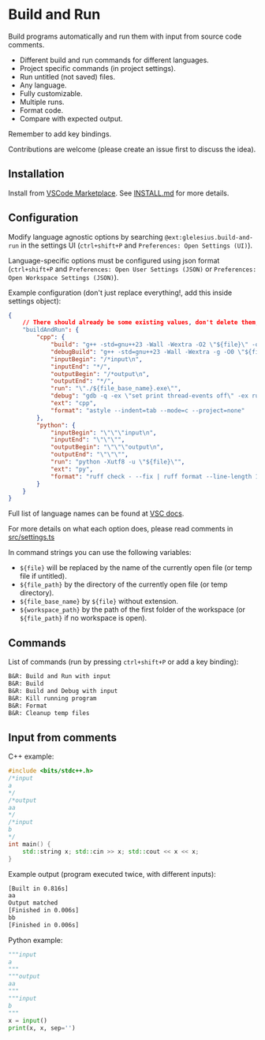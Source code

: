 # Build and Run

Build programs automatically and run them with input from source code comments.

- Different build and run commands for different languages.
- Project specific commands (in project settings).
- Run untitled (not saved) files.
- Any language.
- Fully customizable.
- Multiple runs.
- Format code.
- Compare with expected output.

Remember to add key bindings.

Contributions are welcome (please create an issue first to discuss the idea).

## Installation

Install from [VSCode Marketplace](https://marketplace.visualstudio.com/items?itemName=glelesius.build-and-run).
See [INSTALL.md](INSTALL.md) for more details.

## Configuration

Modify language agnostic options by searching `@ext:glelesius.build-and-run` in
the settings UI (`ctrl+shift+P` and `Preferences: Open Settings (UI)`).

Language-specific options must be configured using json format (`ctrl+shift+P`
and `Preferences: Open User Settings (JSON)` or
`Preferences: Open Workspace Settings (JSON)`).

Example configuration (don't just replace everything!, add this inside settings object):

```json
{
    // There should already be some existing values, don't delete them, append this:
    "buildAndRun": {
        "cpp": {
            "build": "g++ -std=gnu++23 -Wall -Wextra -O2 \"${file}\" -o \"${file_base_name}.exe\"",
            "debugBuild": "g++ -std=gnu++23 -Wall -Wextra -g -O0 \"${file}\" -o \"${file_base_name}.exe\"",
            "inputBegin": "/*input\n",
            "inputEnd": "*/",
            "outputBegin": "/*output\n",
            "outputEnd": "*/",
            "run": "\"./${file_base_name}.exe\"",
            "debug": "gdb -q -ex \"set print thread-events off\" -ex run -ex \"bt -entry-values compact -frame-arguments scalar -full\" \"${file_base_name}.exe\"",
            "ext": "cpp",
            "format": "astyle --indent=tab --mode=c --project=none"
        },
        "python": {
            "inputBegin": "\"\"\"input\n",
            "inputEnd": "\"\"\"",
            "outputBegin": "\"\"\"output\n",
            "outputEnd": "\"\"\"",
            "run": "python -Xutf8 -u \"${file}\"",
            "ext": "py",
            "format": "ruff check - --fix | ruff format --line-length 120 -"
        }
    }
}
```

Full list of language names can be found at [VSC docs](https://code.visualstudio.com/docs/languages/identifiers).

For more details on what each option does, please read comments in [src/settings.ts](src/settings.ts)

In command strings you can use the following variables:

- `${file}` will be replaced by the name of the currently open file (or temp file if untitled).
- `${file_path}` by the directory of the currently open file (or temp directory).
- `${file_base_name}` by `${file}` without extension.
- `${workspace_path}` by the path of the first folder of the workspace
(or `${file_path}` if no workspace is open).

## Commands

List of commands (run by pressing `ctrl+shift+P` or add a key binding):

```txt
B&R: Build and Run with input
B&R: Build
B&R: Build and Debug with input
B&R: Kill running program
B&R: Format
B&R: Cleanup temp files
```

## Input from comments

C++ example:

```cpp
#include <bits/stdc++.h>
/*input
a
*/
/*output
aa
*/
/*input
b
*/
int main() {
    std::string x; std::cin >> x; std::cout << x << x;
}
```

Example output (program executed twice, with different inputs):

```txt
[Built in 0.816s]
aa
Output matched
[Finished in 0.006s]
bb
[Finished in 0.006s]
```

Python example:

```py
"""input
a
"""
"""output
aa
"""
"""input
b
"""
x = input()
print(x, x, sep='')
```
